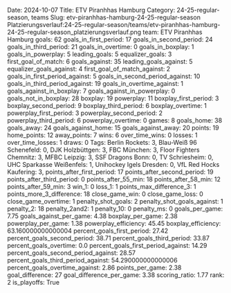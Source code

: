 Date: 2024-10-07
Title: ETV Piranhhas Hamburg
Category: 24-25-regular-season, teams
Slug: etv-piranhhas-hamburg-24-25-regular-season
Platzierungsverlauf:24-25-regular-season/teams/etv-piranhhas-hamburg-24-25-regular-season_platzierungsverlauf.png
team: ETV Piranhhas Hamburg
goals: 62
goals_in_first_period: 17
goals_in_second_period: 24
goals_in_third_period: 21
goals_in_overtime: 0
goals_in_boxplay: 1
goals_in_powerplay: 5
leading_goals: 5
equalizer_goals: 3
first_goal_of_match: 6
goals_against: 35
leading_goals_against: 5
equalizer_goals_against: 4
first_goal_of_match_against: 2
goals_in_first_period_against: 5
goals_in_second_period_against: 10
goals_in_third_period_against: 19
goals_in_overtime_against: 1
goals_against_in_boxplay: 7
goals_against_in_powerplay: 0
goals_not_in_boxplay: 28
boxplay: 19
powerplay: 11
boxplay_first_period: 3
boxplay_second_period: 9
boxplay_third_period: 6
boxplay_overtime: 1
powerplay_first_period: 3
powerplay_second_period: 2
powerplay_third_period: 6
powerplay_overtime: 0
games: 8
goals_home: 38
goals_away: 24
goals_against_home: 15
goals_against_away: 20
points: 19
home_points: 12
away_points: 7
wins: 6
over_time_wins: 0
losses: 1
over_time_losses: 1
draws: 0
Tags:  Berlin Rockets: 3,  Blau-Weiß 96 Schenefeld: 0,  DJK Holzbüttgen: 3,  FBC München: 3,  Floor Fighters Chemnitz: 3,  MFBC Leipzig: 3,  SSF Dragons Bonn: 0,  TV Schriesheim: 0,  UHC Sparkasse Weißenfels: 1,  Unihockey Igels Dresden: 0,  VfL Red Hocks Kaufering: 3,
points_after_first_period: 17
points_after_second_period: 19
points_after_third_period: 0
points_after_55_min: 18
points_after_58_min: 12
points_after_59_min: 3
win_1: 0
loss_1: 1
points_max_difference_3: 1
points_more_3_difference: 18
close_game_win: 0
close_game_loss: 0
close_game_overtime: 1
penalty_shot_goals: 2
penalty_shot_goals_against: 1
penalty_2: 18
penalty_2and2: 1
penalty_10: 0
penalty_ms: 0
goals_per_game: 7.75
goals_against_per_game: 4.38
boxplay_per_game: 2.38
powerplay_per_game: 1.38
powerplay_efficiency: 45.45
boxplay_efficiency: 63.160000000000004
percent_goals_first_period: 27.42
percent_goals_second_period: 38.71
percent_goals_third_period: 33.87
percent_goals_overtime: 0.0
percent_goals_first_period_against: 14.29
percent_goals_second_period_against: 28.57
percent_goals_third_period_against: 54.290000000000006
percent_goals_overtime_against: 2.86
points_per_game: 2.38
goal_difference: 27
goal_difference_per_game: 3.38
scoring_ratio: 1.77
rank: 2
is_playoffs: True
